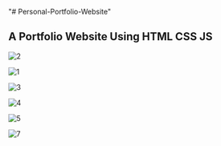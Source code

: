 "# Personal-Portfolio-Website" 

A Portfolio Website Using HTML CSS JS 
----------------------------------------------------------------------------


![2](https://user-images.githubusercontent.com/75810064/216836165-816a5394-2b89-49af-a838-9653906474ad.png)


![1](https://user-images.githubusercontent.com/75810064/216836160-76ccaaf5-028c-4981-8bfd-a4def1088545.png)


![3](https://user-images.githubusercontent.com/75810064/216836182-0031544d-171d-4a6b-a556-7fa06beb0ec1.png)


![4](https://user-images.githubusercontent.com/75810064/216836192-48e63cdc-0bb3-4ca6-9c27-55ca34eb6340.png)


![5](https://user-images.githubusercontent.com/75810064/216836200-07cad8d1-7002-4e60-a974-1a08cc5c74b7.png)


![7](https://user-images.githubusercontent.com/75810064/216836218-7b51a7fd-b980-45ce-ab32-dd7dcc82c751.png)

